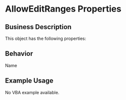 # AllowEditRanges Properties

## Business Description
This object has the following properties:

## Behavior
Name

## Example Usage
No VBA example available.